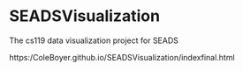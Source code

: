 # SEADSVisualization
The cs119 data visualization project for SEADS

 https:/ColeBoyer.github.io/SEADSVisualization/indexfinal.html
